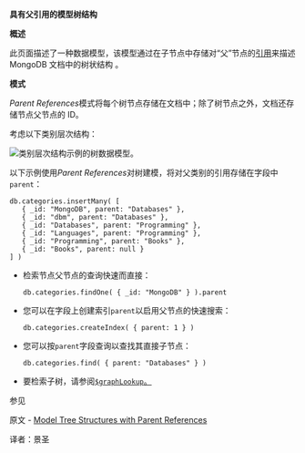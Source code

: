 **具有父引用的模型树结构**

**概述**

此页面描述了一种数据模型，该模型通过在子节点中存储对“父”节点的[引用](https://www.mongodb.com/docs/manual/core/data-model-design/#std-label-data-modeling-referencing)来描述 MongoDB 文档中的树状结构 。

**模式**

*Parent References*模式将每个树节点存储在文档中；除了树节点之外，文档还存储节点父节点的 ID。

考虑以下类别层次结构：

![类别层次结构示例的树数据模型。](https://www.mongodb.com/docs/manual/images/data-model-tree.bakedsvg.svg)

以下示例使用*Parent References*对树建模，将对父类别的引用存储在字段中`parent`：

```shell
db.categories.insertMany( [
   { _id: "MongoDB", parent: "Databases" },
   { _id: "dbm", parent: "Databases" },
   { _id: "Databases", parent: "Programming" },
   { _id: "Languages", parent: "Programming" },
   { _id: "Programming", parent: "Books" },
   { _id: "Books", parent: null }
] )
```

- 检索节点父节点的查询快速而直接：

  ```shell
  db.categories.findOne( { _id: "MongoDB" } ).parent
  ```

- 您可以在字段上创建索引`parent`以启用父节点的快速搜索：

  ```shell
  db.categories.createIndex( { parent: 1 } )
  ```

- 您可以按`parent`字段查询以查找其直接子节点：

  ```shell
  db.categories.find( { parent: "Databases" } )
  ```

- 要检索子树，请参阅[`$graphLookup`。](https://www.mongodb.com/docs/manual/reference/operator/aggregation/graphLookup/#mongodb-pipeline-pipe.-graphLookup)

 参见

原文 - [Model Tree Structures with Parent References]( https://docs.mongodb.com/manual/tutorial/model-tree-structures-with-parent-references/ )

译者：景圣
